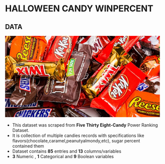 # HALLOWEEN CANDY WINPERCENT
## DATA
![image.png](HalloweenCandyWinpercent/images/halloweencandies.png)<br>
- This dataset was scraped from __Five Thirty Eight-Candy__ Power Ranking Dataset.
- It is collection  of multiple candies records with specifications like flavors(chocolate,caramel,peanutyalmondy,etc), sugar percent   contained them
- Dataset contains __85__ entries and __13__ columns/variables
- __3__ Numeric , __1__ Categorical and __9__ Boolean variables

